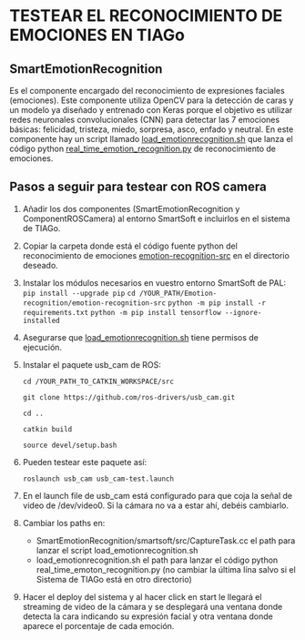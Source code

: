 # TESTEAR EL RECONOCIMIENTO DE EMOCIONES EN TIAGo
## SmartEmotionRecognition
Es el componente encargado del reconocimiento de expresiones faciales (emociones). Este componente utiliza OpenCV para la detección de caras y un modelo ya diseñado y entrenado con Keras porque el objetivo es utilizar redes neuronales convolucionales (CNN) para detectar las 7 emociones básicas: felicidad, tristeza, miedo, sorpresa, asco, enfado y neutral.
En este componente hay un script llamado [load_emotionrecognition.sh](Emotion-recognition/SmartEmotionRecognition/smartsoft/src/load_emotionrecognition.sh) que lanza el código python [real_time_emotion_recognition.py](Emotion-recognition/emotion-recognition-src/real_time_emotion_recognition.py) de reconocimiento de emociones.

## Pasos a seguir para testear con ROS camera
1. Añadir los dos componentes (SmartEmotionRecognition y ComponentROSCamera) al entorno SmartSoft e incluirlos en el sistema de TIAGo.

2. Copiar la carpeta donde está el código fuente python del reconocimiento de emociones [emotion-recognition-src](Emotion-recognition/emotion-recognition-src) en el directorio deseado.

3. Instalar los módulos necesarios en vuestro entorno SmartSoft de PAL:
    `pip install --upgrade pip`
    `cd /YOUR_PATH/Emotion-recognition/emotion-recognition-src`
    `python -m pip install -r requirements.txt`
    `python -m pip install tensorflow --ignore-installed`

4. Asegurarse que [load_emotionrecognition.sh](Emotion-recognition/SmartEmotionRecognition/smartsoft/src/load_emotionrecognition.sh) tiene permisos de ejecución.

5. Instalar el paquete usb_cam de ROS:

    `cd /YOUR_PATH_TO_CATKIN_WORKSPACE/src`
    
    `git clone https://github.com/ros-drivers/usb_cam.git`
    
    `cd ..`
    
    `catkin build`
    
    `source devel/setup.bash`
    
6. Pueden testear este paquete así:

    `roslaunch usb_cam usb_cam-test.launch`

7. En el launch file de usb_cam está configurado para que coja la señal de video de /dev/video0. Si la cámara no va a estar ahí, debéis cambiarlo.

8. Cambiar los paths en:
	- SmartEmotionRecognition/smartsoft/src/CaptureTask.cc el path para lanzar el script load_emotionrecognition.sh
	- load_emotionrecognition.sh el path para lanzar el código python real_time_emoton_recognition.py (no cambiar la última lína salvo si el Sistema de TIAGo está en otro directorio) 
    
9. Hacer el deploy del sistema y al hacer click en start le llegará el streaming de video de la cámara y se desplegará una ventana donde detecta la cara indicando su expresión facial y otra ventana donde aparece el porcentaje de cada emoción.
